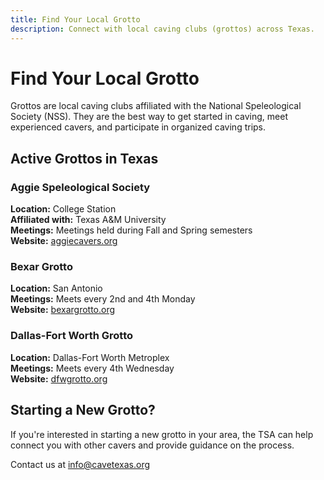 ```yaml
---
title: Find Your Local Grotto
description: Connect with local caving clubs (grottos) across Texas.
---
```


# Find Your Local Grotto

Grottos are local caving clubs affiliated with the National Speleological Society (NSS). They are the best way to get started in caving, meet experienced cavers, and participate in organized caving trips.

## Active Grottos in Texas

### Aggie Speleological Society

**Location:** College Station  
**Affiliated with:** Texas A&M University  
**Meetings:** Meetings held during Fall and Spring semesters  
**Website:** [aggiecavers.org](https://aggiecavers.org)

### Bexar Grotto

**Location:** San Antonio  
**Meetings:** Meets every 2nd and 4th Monday  
**Website:** [bexargrotto.org](https://bexargrotto.org)

### Dallas-Fort Worth Grotto

**Location:** Dallas-Fort Worth Metroplex  
**Meetings:** Meets every 4th Wednesday  
**Website:** [dfwgrotto.org](https://dfwgrotto.org)

## Starting a New Grotto?

If you&apos;re interested in starting a new grotto in your area, the TSA can help connect you with other cavers and provide guidance on the process.

Contact us at [info@cavetexas.org](mailto:info@cavetexas.org)

